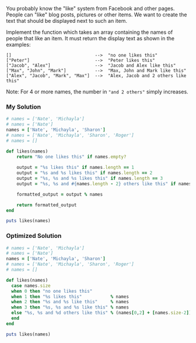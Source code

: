 You probably know the "like" system from Facebook and other pages. People can "like" blog posts, pictures or other items. We want to create the text that should be displayed next to such an item.

Implement the function which takes an array containing the names of people that like an item. It must return the display text as shown in the examples:

```
[]                                -->  "no one likes this"
["Peter"]                         -->  "Peter likes this"
["Jacob", "Alex"]                 -->  "Jacob and Alex like this"
["Max", "John", "Mark"]           -->  "Max, John and Mark like this"
["Alex", "Jacob", "Mark", "Max"]  -->  "Alex, Jacob and 2 others like this"
```

Note: For 4 or more names, the number in `"and 2 others"` simply increases.

### My Solution
```ruby
# names = ['Nate', 'Michayla']
# names = ['Nate']
names = ['Nate', 'Michayla', 'Sharon']
# names = ['Nate', 'Michayla', 'Sharon', 'Roger']
# names = []

def likes(names)
	return "No one likes this" if names.empty?
	
	output = "%s likes this" if names.length == 1
	output = "%s and %s likes this" if names.length == 2
	output = "%s, %s and %s likes this" if names.length == 3
	output = "%s, %s and #{names.length - 2} others like this" if names.length > 3

	formatted_output = output % names

	return formatted_output
end

puts likes(names)
```

### Optimized Solution
```ruby
# names = ['Nate', 'Michayla']
# names = ['Nate']
names = ['Nate', 'Michayla', 'Sharon']
# names = ['Nate', 'Michayla', 'Sharon', 'Roger']
# names = []

def likes(names)
  case names.size
  when 0 then "no one likes this"
  when 1 then "%s likes this"           % names
  when 2 then "%s and %s like this"     % names
  when 3 then "%s, %s and %s like this" % names
  else "%s, %s and %d others like this" % (names[0,2] + [names.size-2])
  end
end

puts likes(names)
```